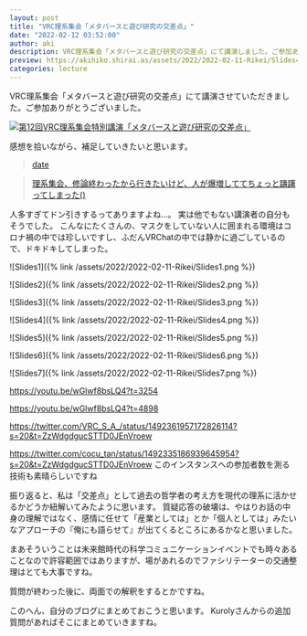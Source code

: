 ```yaml
---
layout: post
title: "VRC理系集会「メタバースと遊び研究の交差点」"
date: "2022-02-12 03:52:00"
author: aki
description: VRC理系集会「メタバースと遊び研究の交差点」にて講演しました。ご参加ありがとうございました。
preview: https://akihiko.shirai.as/assets/2022/2022-02-11-Rikei/Slides4.png
categories: lecture
---
```


VRC理系集会「メタバースと遊び研究の交差点」にて講演させていただきました。ご参加ありがとうございました。

[![第12回VRC理系集会特別講演「メタバースと遊び研究の交差点」](https://img.youtube.com/vi/wGlwf8bsLQ4/0.jpg)](https://www.youtube.com/watch?v=wGlwf8bsLQ4)


感想を拾いながら、補足していきたいと思います。


<blockquote class="twitter-tweet" data-width="550" data-dnt="true"><p lang="ja" dir="ltr"></p><a href="https://twitter.com/o_ob/status/1492213758051373056?s=20&t=Ezy9BQWeWNFGXGNoEj7_Jw">date</a></blockquote>


<blockquote class="twitter-tweet" data-width="550" data-dnt="true"><p lang="ja" dir="ltr"></p><a href="https://twitter.com/vr_kaz/status/1492334043865960449?s=20&t=ZzWdgdgucSTTD0JEnVroew">理系集会、修論終わったから行きたいけど、人が爆増しててちょっと躊躇ってしまった()</a></blockquote>


人多すぎてドン引きするってありますよね…。
実は他でもない講演者の自分もそうでした。
こんなにたくさんの、マスクをしていない人に囲まれる環境はコロナ禍の中では珍しいですし、ふだんVRChatの中では静かに過ごしているので、ドキドキしてしまった。


![Slides1]({% link /assets/2022/2022-02-11-Rikei/Slides1.png %})

![Slides2]({% link /assets/2022/2022-02-11-Rikei/Slides2.png %})

![Slides3]({% link /assets/2022/2022-02-11-Rikei/Slides3.png %})

![Slides4]({% link /assets/2022/2022-02-11-Rikei/Slides4.png %})

![Slides5]({% link /assets/2022/2022-02-11-Rikei/Slides5.png %})

![Slides6]({% link /assets/2022/2022-02-11-Rikei/Slides6.png %})

![Slides7]({% link /assets/2022/2022-02-11-Rikei/Slides7.png %})

https://youtu.be/wGlwf8bsLQ4?t=3254

https://youtu.be/wGlwf8bsLQ4?t=4898

https://twitter.com/VRC_S_A_/status/1492361957172826114?s=20&t=ZzWdgdgucSTTD0JEnVroew

https://twitter.com/cocu_tan/status/1492335186939645954?s=20&t=ZzWdgdgucSTTD0JEnVroew
このインスタンスへの参加者数を測る技術も素晴らしいですね

振り返ると、私は「交差点」として過去の哲学者の考え方を現代の理系に活かせるかどうか紐解いてみたように思います。
質疑応答の破壊は、やはりお話の中身の理解ではなく、感情に任せて「産業としては」とか「個人としては」みたいなアプローチの『俺にも語らせて』が出てくるところにあるかなと思いました。

まあそういうことは未来館時代の科学コミュニケーションイベントでも時々あることなので許容範囲ではありますが、場があれるのでファシリテーターの交通整理はとても大事ですね。

質問が終わった後に、両面での解釈をするとかですね。

このへん、自分のブログにまとめておこうと思います。
Kurolyさんからの追加質問があればそこにまとめていきますね。